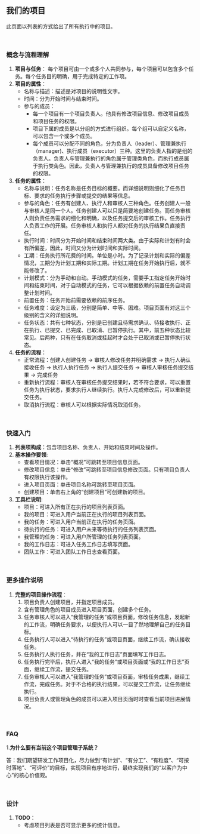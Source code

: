 ## 我们的项目
此页面以列表的方式给出了所有执行中的项目。

<br/>

### 概念与流程理解
1. **项目与任务**： 每个项目可由一个或多个人共同参与，每个项目可以包含多个任务。每个任务目的明确，用于完成特定的工作项。
2. **项目的属性**：
	* 名称与描述：描述是对项目的说明性文字。
	* 时间：分为开始时间与结束时间。
	* 参与的成员：
		* 每一个项目有一个项目负责人。他具有修改项目信息、修改项目成员和项目任务的权限。
		* 项目下属的成员是以分组的方式进行组织。每个组可以自定义名称，可以包含一个或多个成员。
		* 每个成员可以分配不同的角色，分为负责人（leader）、管理兼执行（manager)、执行成员（executor）三种。这里的负责人指的是组的负责人。负责人与管理兼执行的角色属于管理类角色，而执行成员属于执行类角色。因此，负责人与管理兼执行的成员具备修改项目任务的权限。
3. **任务的属性**：
	* 名称与说明：任务名称是任务目标的概要。而详细说明则细化了任务目标、要求的任务执行步骤或提交的结果等信息。
	* 参与的角色：任务有创建人、执行人和审核人三种角色。任务创建人一般与审核人是同一个人。任务创建人可以只是简要地创建任务。而任务审核人则负责任务需求的细化和明确，以及任务提交后的审核工作。任务执行人负责工作的开展。任务审核人和执行人都对任务的执行结果负直接责任。
	* 执行时间：时间分为开始时间和结束时间两大类。由于实际和计划有时会有所偏差，因此，时间又分为计划时间和实际时间。
	* 工期：任务执行所花费的时间。单位是小时。为了记录计划和实际的偏差情况，工期分为计划工期和实际工期。计划工期在任务开始执行后，就不能修改了。
	* 计划模式：分为手动和自动。手动模式的任务，需要手工指定任务开始时间和结束时间，对于自动模式的任务，它可以根据依赖的前置任务自动调整计划时间。
	* 前置任务：任务开始前需要依赖的前序任务。
	* 任务难度：设定为三级，分别是简单、中等、困难。项目页面有对这三个级别的含义的详细说明。
	* 任务状态：共有七种状态，分别是已创建且待需求确认、待接收执行、正在执行、已提交、已完成、已取消、已暂停执行。其中，前五种状态比较常见。后两种，只有在任务取消或挂起时才会处于已取消或已暂停执行状态。
4. **任务的流程**：
	* 正常流程：创建人创建任务 -> 审核人修改任务并明确需求 -> 执行人确认接收任务 -> 执行人执行任务 -> 执行人提交任务 -> 审核人审核任务提交结果 -> 完成任务
	* 重新执行流程：审核人在审核任务提交结果时，若不符合要求，可以重置任务为执行状态，要求执行人继续执行。执行人完成修改后，可以重新提交任务。
	* 取消执行流程：审核人可以根据实际情况取消任务。

<br/>

### 快速入门
1. **列表项构成**：包含项目名称、负责人、开始和结束时间及操作。
2. **基本操作要领**: 
	* 查看项目情况：单击“概况”可跳转至项目信息页面。
	* 修改项目信息：单击“修改”可跳转至项目信息修改页面。只有项目负责人有权限执行该操作。
	* 进入项目页面：单击项目名称可跳转至项目页面。
	* 创建项目：单击右上角的“创建项目”可创建新的项目。
3. **工具栏说明**: 
	* 项目：可进入所有正在执行的项目列表页面。
	* 我的项目：可进入用户当前正在执行的项目列表页面。
	* 我的任务：可进入用户当前正在执行的任务页面。
	* 待执行的任务：可进入用户未来等待执行的任务列表页面。
	* 我管理的任务：可进入用户所管理的任务列表页面。
	* 我的工作日志：可进入任务工作日志填写页面。
	* 团队工作：可进入团队工作日志查看页面。

<br/>

### 更多操作说明
1. **完整的项目操作流程**：
	1. 项目负责人创建项目，并指定项目成员。
	2. 含有管理角色的项目成员进入项目页面，创建多个任务。
	3. 任务审核人可以进入“我管理的任务”或项目页面，修改任务信息，发起新的工作流，明确任务要求，以便执行人可以一目了然地理解自己的任务目标。
	4. 任务执行人可以进入“待执行的任务”或项目页面，继续工作流，确认接收任务。
	5. 任务执行人执行任务，并在“我的工作日志”页面填写工作日志。
	6. 任务执行完毕后，执行人进入“我的任务”或项目页面或“我的工作日志”页面，继续工作流，提交任务。
	7. 任务审核人可以进入“我管理的任务”或项目页面，审核任务成果，继续工作流，完成任务。对于不合格的执行结果，可以提交工作流，让任务继续执行。
	8. 项目负责人或管理角色的成员可以进入项目页面时时查看当前项目进展情况。

<br/>

### FAQ
1.**为什么要有当前这个项目管理子系统？**

答：我们期望研发工作项目化，尽力做到“有计划”、“有分工”、“有粒度”、“可按时落地”、“可评价”的目标，实现项目有序地进行，最终实现我们的“以客户为中心”的核心价值观。

<br/>

### 设计
1. **TODO**：
	* 考虑项目列表是否可显示更多的统计信息。

